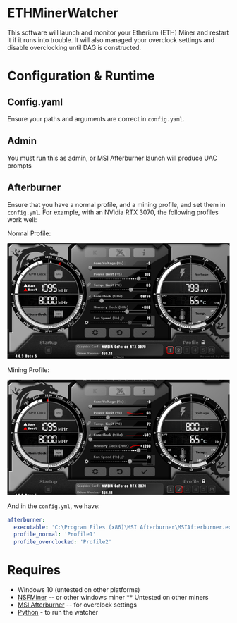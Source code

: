 # ETHMinerWatcher

This software will launch and monitor your Etherium (ETH) Miner and restart it if it runs into trouble.  It will also managed your overclock settings and disable overclocking until DAG is constructed.

# Configuration & Runtime

## Config.yaml

Ensure your paths and arguments are correct in `config.yaml`.

## Admin

You must run this as admin, or MSI Afterburner launch will produce UAC prompts

## Afterburner

Ensure that you have a normal profile, and a mining profile, and set them in `config.yml`.  For example, with an NVidia RTX 3070, the following profiles work well:

Normal Profile:

![normal profile](./img/profile1.PNG?raw=true)

Mining Profile:

![mining profile](./img/profile2.PNG?raw=true)

And in the `config.yml`, we have:

```yml
afterburner:
  executable: 'C:\Program Files (x86)\MSI Afterburner\MSIAfterburner.exe'
  profile_normal: 'Profile1'
  profile_overclocked: 'Profile2'
```

# Requires

* Windows 10 (untested on other platforms)
* [NSFMiner](https://github.com/no-fee-ethereum-mining/nsfminer) -- or other windows miner
** Untested on other miners
* [MSI Afterburner](https://www.guru3d.com/files-details/msi-afterburner-beta-download.html) -- for overclock settings
* [Python](https://www.python.org/downloads/) - to run the watcher